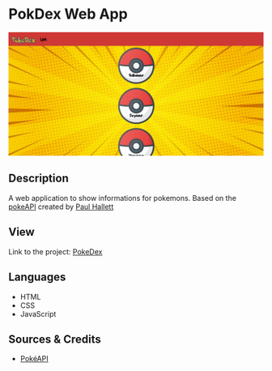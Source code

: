 # PokDex Web App

![Screenshot](/resources/screenshot-pokedex.jpg?raw=true)

## Description

A web application to show informations for pokemons. Based on the [pokeAPI](https://github.com/PokeAPI/pokeapi) created by [Paul Hallett](https://github.com/phalt)

## View

Link to the project: [PokeDex](https://hansashi.github.io/simple-js-app/)

## Languages
- HTML
- CSS
- JavaScript

## Sources & Credits
- [PokéAPI](https://pokeapi.co/docs/v2)

